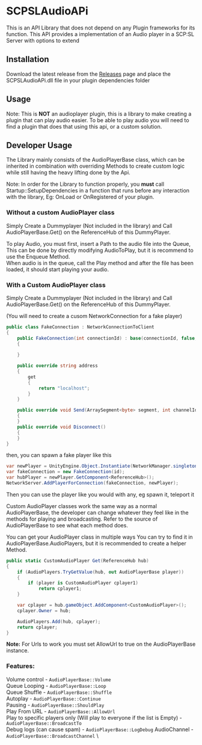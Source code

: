 # SCPSLAudioAPi

This is an API Library that does not depend on any Plugin frameworks for its function.
This API provides a implementation of an Audio player in a SCP:SL Server with options to extend

## Installation
Download the latest release from the [Releases](https://github.com/CedModV2/SCPSLAudioApi/releases/) page and place the SCPSLAudioAPi.dll file in your plugin dependencies folder

## Usage
Note: This is **NOT** an audioplayer plugin, this is a library to make creating a plugin that can play audio easier. To be able to play audio you will need to find a plugin that does that using this api, or a custom solution.

## Developer Usage
The Library mainly consists of the AudioPlayerBase class, which can be inherited in combination with overriding Methods to create custom logic while still having the heavy lifting done by the Api.

Note: In order for the Library to function properly, you **must** call Startup::SetupDependencies in a function that runs before any interaction with the library, Eg: OnLoad or OnRegistered of your plugin.

### Without a custom AudioPlayer class
Simply Create a Dummyplayer (Not included in the library) and Call AudioPlayerBase.Get() on the ReferenceHub of this DummyPlayer.

To play Audio, you must first, insert a Path to the audio file into the Queue, This can be done by directly modifying AudioToPlay, but it is recommend to use the Enqueue Method. \
When audio is in the queue, call the Play method and after the file has been loaded, it should start playing your audio.

### With a Custom AudioPlayer class
Simply Create a Dummyplayer (Not included in the library) and Call AudioPlayerBase.Get() on the ReferenceHub of this DummyPlayer.

(You will need to create a cusom NetworkConnection for a fake player)

```csharp
public class FakeConnection : NetworkConnectionToClient
{
    public FakeConnection(int connectionId) : base(connectionId, false, 0f)
    {
            
    }

    public override string address
    {
        get
        {
            return "localhost";
        }
    }

    public override void Send(ArraySegment<byte> segment, int channelId = 0)
    {
    }
    public override void Disconnect()
    {
    }
}
```

then, you can spawn a fake player like this

```csharp
var newPlayer = UnityEngine.Object.Instantiate(NetworkManager.singleton.playerPrefab);
var fakeConnection = new FakeConnection(id);
var hubPlayer = newPlayer.GetComponent<ReferenceHub>();
NetworkServer.AddPlayerForConnection(fakeConnection, newPlayer);
```
Then you can use the player like you would with any, eg spawn it, teleport it

Custom AudioPlayer classes work the same way as a normal AudioPlayerBase, the developer can change whatever they feel like in the methods for playing and broadcasting.
Refer to the source of AudioPlayerBase to see what each method does.

You can get your AudioPlayer class in multiple ways
You can try to find it in AudioPlayerBase.AudioPlayers, but it is recommended to create a helper Method.

```csharp
public static CustomAudioPlayer Get(ReferenceHub hub)
{
    if (AudioPlayers.TryGetValue(hub, out AudioPlayerBase player))
    {
        if (player is CustomAudioPlayer cplayer1)
            return cplayer1;
    }

    var cplayer = hub.gameObject.AddComponent<CustomAudioPlayer>();
    cplayer.Owner = hub;

    AudioPlayers.Add(hub, cplayer);
    return cplayer;
}
```

**Note:** For Urls to work you must set AllowUrl to true on the AudioPlayerBase instance.

### Features:
Volume control - `AudioPlayerBase::Volume` \
Queue Looping - `AudioPlayerBase::Loop` \
Queue Shuffle - `AudioPlayerBase::Shuffle` \
Autoplay - `AudioPlayerBase::Continue` \
Pausing - `AudioPlayerBase::ShouldPlay` \
Play From URL - `AudioPlayerBase::AllowUrl` \
Play to specific players only (Will play to everyone if the list is Empty) - `AudioPlayerBase::BroadcastTo` \
Debug logs (can cause spam) - `AudioPlayerBase::LogDebug`
AudioChannel - `AudioPlayerBase::BroadcastChannel` \
